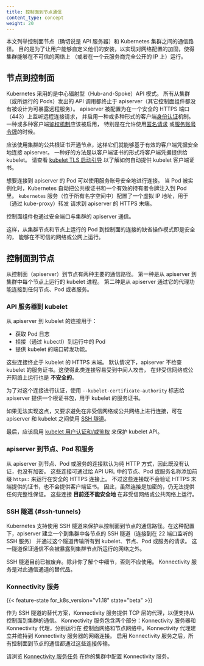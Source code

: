 ```yaml
---
title: 控制面到节点通信
content_type: concept
weight: 20
---
```


<!--
title: Control Plane-Node Communication
content_type: concept
weight: 20
aliases:
- master-node-communication
-->

<!-- overview -->

<!--
This document catalogs the communication paths between the control plane (really the apiserver) and the Kubernetes cluster. The intent is to allow users to customize their installation to harden the network configuration such that the cluster can be run on an untrusted network (or on fully public IPs on a cloud provider).
-->
本文列举控制面节点（确切说是 API 服务器）和 Kubernetes 集群之间的通信路径。
目的是为了让用户能够自定义他们的安装，以实现对网络配置的加固，使得集群能够在不可信的网络上
（或者在一个云服务商完全公开的 IP 上）运行。

<!-- body -->
<!--
## Node to Control Plane
Kubernetes has a "hub-and-spoke" API pattern. All API usage from nodes (or the pods they run) terminate at the apiserver (none of the other control plane components are designed to expose remote services). The apiserver is configured to listen for remote connections on a secure HTTPS port (typically 443) with one or more forms of client [authentication](/docs/reference/access-authn-authz/authentication/) enabled.
One or more forms of [authorization](/docs/reference/access-authn-authz/authorization/) should be enabled, especially if [anonymous requests](/docs/reference/access-authn-authz/authentication/#anonymous-requests) or [service account tokens](/docs/reference/access-authn-authz/authentication/#service-account-tokens) are allowed.
-->
## 节点到控制面

Kubernetes 采用的是中心辐射型（Hub-and-Spoke）API 模式。
所有从集群（或所运行的 Pods）发出的 API 调用都终止于 apiserver（其它控制面组件都没有被设计为可暴露远程服务）。
apiserver 被配置为在一个安全的 HTTPS 端口（443）上监听远程连接请求，
并启用一种或多种形式的客户端[身份认证](/zh/docs/reference/access-authn-authz/authentication/)机制。
一种或多种客户端[鉴权机制](/zh/docs/reference/access-authn-authz/authorization/)应该被启用，
特别是在允许使用[匿名请求](/zh/docs/reference/access-authn-authz/authentication/#anonymous-requests)
或[服务账号令牌](/zh/docs/reference/access-authn-authz/authentication/#service-account-tokens)的时候。

<!--
Nodes should be provisioned with the public root certificate for the cluster such that they can connect securely to the apiserver along with valid client credentials. A good approach is that the client credentials provided to the kubelet are in the form of a client certificate. See [kubelet TLS bootstrapping](/docs/reference/command-line-tools-reference/kubelet-tls-bootstrapping/) for automated provisioning of kubelet client certificates.
-->
应该使用集群的公共根证书开通节点，这样它们就能够基于有效的客户端凭据安全地连接 apiserver。
一种好的方法是以客户端证书的形式将客户端凭据提供给 kubelet。
请查看 [kubelet TLS 启动引导](/zh/docs/reference/command-line-tools-reference/kubelet-tls-bootstrapping/)
以了解如何自动提供 kubelet 客户端证书。

<!--
Pods that wish to connect to the apiserver can do so securely by leveraging a service account so that Kubernetes will automatically inject the public root certificate and a valid bearer token into the pod when it is instantiated.
The `kubernetes` service (in all namespaces) is configured with a virtual IP address that is redirected (via kube-proxy) to the HTTPS endpoint on the apiserver.

The control plane components also communicate with the cluster apiserver over the secure port.
-->
想要连接到 apiserver 的 Pod 可以使用服务账号安全地进行连接。
当 Pod 被实例化时，Kubernetes 自动把公共根证书和一个有效的持有者令牌注入到 Pod 里。
`kubernetes` 服务（位于所有名字空间中）配置了一个虚拟 IP 地址，用于（通过 kube-proxy）转发
请求到 apiserver 的 HTTPS 末端。

控制面组件也通过安全端口与集群的 apiserver 通信。

<!--
As a result, the default operating mode for connections from the nodes and pods running on the nodes to the control plane is secured by default and can run over untrusted and/or public networks.
-->
这样，从集群节点和节点上运行的 Pod 到控制面的连接的缺省操作模式即是安全的，
能够在不可信的网络或公网上运行。

<!--
## Control Plane to node

There are two primary communication paths from the control plane (apiserver) to the nodes. The first is from the apiserver to the kubelet process which runs on each node in the cluster. The second is from the apiserver to any node, pod, or service through the apiserver's proxy functionality.
-->
## 控制面到节点

从控制面（apiserver）到节点有两种主要的通信路径。
第一种是从 apiserver 到集群中每个节点上运行的 kubelet 进程。
第二种是从 apiserver 通过它的代理功能连接到任何节点、Pod 或者服务。

<!--
### apiserver to kubelet

The connections from the apiserver to the kubelet are used for:

* Fetching logs for pods.
* Attaching (through kubectl) to running pods.
* Providing the kubelet's port-forwarding functionality.

These connections terminate at the kubelet's HTTPS endpoint. By default, the apiserver does not verify the kubelet's serving certificate, which makes the connection subject to man-in-the-middle attacks, and **unsafe** to run over untrusted and/or public networks.
-->
### API 服务器到 kubelet

从 apiserver 到 kubelet 的连接用于：

* 获取 Pod 日志
* 挂接（通过 kubectl）到运行中的 Pod
* 提供 kubelet 的端口转发功能。

这些连接终止于 kubelet 的 HTTPS 末端。
默认情况下，apiserver 不检查 kubelet 的服务证书。这使得此类连接容易受到中间人攻击，
在非受信网络或公开网络上运行也是 **不安全的**。

<!--
To verify this connection, use the `--kubelet-certificate-authority` flag to provide the apiserver with a root certificate bundle to use to verify the kubelet's serving certificate.

If that is not possible, use [SSH tunneling](/docs/concepts/architecture/master-node-communication/#ssh-tunnels) between the apiserver and kubelet if required to avoid connecting over an
untrusted or public network.

Finally, [Kubelet authentication and/or authorization](/docs/reference/command-line-tools-reference/kubelet-authentication-authorization/) should be enabled to secure the kubelet API.
-->
为了对这个连接进行认证，使用 `--kubelet-certificate-authority` 标志给 apiserver 
提供一个根证书包，用于 kubelet 的服务证书。

如果无法实现这点，又要求避免在非受信网络或公共网络上进行连接，可在 apiserver 和
kubelet 之间使用 [SSH 隧道](#ssh-tunnels)。

最后，应该启用
[kubelet 用户认证和/或鉴权](/zh/docs/reference/command-line-tools-reference/kubelet-authentication-authorization/)
来保护 kubelet API。

<!--
### apiserver to nodes, pods, and services

The connections from the apiserver to a node, pod, or service default to plain HTTP connections and are therefore neither authenticated nor encrypted. They can be run over a secure HTTPS connection by prefixing `https:` to the node, pod, or service name in the API URL, but they will not validate the certificate provided by the HTTPS endpoint nor provide client credentials so while the connection will be encrypted, it will not provide any guarantees of integrity. These connections **are not currently safe** to run over untrusted and/or public networks.
-->

### apiserver 到节点、Pod 和服务

从 apiserver 到节点、Pod 或服务的连接默认为纯 HTTP 方式，因此既没有认证，也没有加密。
这些连接可通过给 API URL 中的节点、Pod 或服务名称添加前缀 `https:` 来运行在安全的 HTTPS 连接上。
不过这些连接既不会验证 HTTPS 末端提供的证书，也不会提供客户端证书。
因此，虽然连接是加密的，仍无法提供任何完整性保证。
这些连接 **目前还不能安全地** 在非受信网络或公共网络上运行。

<!--
### SSH tunnels

Kubernetes supports SSH tunnels to protect the control plane to nodes communication paths. In this configuration, the apiserver initiates an SSH tunnel to each node in the cluster (connecting to the ssh server listening on port 22) and passes all traffic destined for a kubelet, node, pod, or service through the tunnel.
This tunnel ensures that the traffic is not exposed outside of the network in which the nodes are running.

SSH tunnels are currently deprecated so you shouldn't opt to use them unless you know what you are doing. The Konnectivity service is a replacement for this communication channel.
-->
### SSH 隧道 {#ssh-tunnels}

Kubernetes 支持使用 SSH 隧道来保护从控制面到节点的通信路径。在这种配置下，apiserver
建立一个到集群中各节点的 SSH 隧道（连接到在 22 端口监听的 SSH 服务）
并通过这个隧道传输所有到 kubelet、节点、Pod 或服务的请求。
这一隧道保证通信不会被暴露到集群节点所运行的网络之外。

SSH 隧道目前已被废弃。除非你了解个中细节，否则不应使用。
Konnectivity 服务是对此通信通道的替代品。

<!--
### Konnectivity service

{{< feature-state for_k8s_version="v1.18" state="beta" >}}

As a replacement to the SSH tunnels, the Konnectivity service provides TCP level proxy for the control plane to cluster communication. The Konnectivity service consists of two parts: the Konnectivity server and the Konnectivity agents, running in the control plane network and the nodes network respectively. The Konnectivity agents initiate connections to the Konnectivity server and maintain the network connections.
After enabling the Konnectivity service, all control plane to nodes traffic goes through these connections.

Follow the [Konnectivity service task](/docs/tasks/extend-kubernetes/setup-konnectivity/) to set up the Konnectivity service in your cluster.
-->
### Konnectivity 服务

{{< feature-state for_k8s_version="v1.18" state="beta" >}}

作为 SSH 隧道的替代方案，Konnectivity 服务提供 TCP 层的代理，以便支持从控制面到集群的通信。
Konnectivity 服务包含两个部分：Konnectivity 服务器和 Konnectivity 代理，分别运行在
控制面网络和节点网络中。Konnectivity 代理建立并维持到 Konnectivity 服务器的网络连接。
启用 Konnectivity 服务之后，所有控制面到节点的通信都通过这些连接传输。

请浏览 [Konnectivity 服务任务](/zh/docs/tasks/extend-kubernetes/setup-konnectivity/)
在你的集群中配置 Konnectivity 服务。

